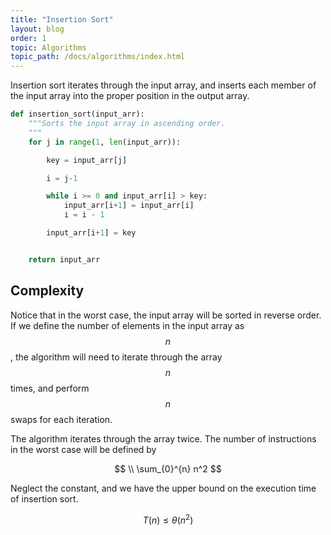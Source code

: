 ```yaml
---
title: "Insertion Sort"
layout: blog
order: 1
topic: Algorithms
topic_path: /docs/algorithms/index.html
---
```

Insertion sort iterates through the input array, and inserts each member of the input array into the proper position in the output array.

```python
def insertion_sort(input_arr):
    """Sorts the input array in ascending order.
    """
    for j in range(1, len(input_arr)):

        key = input_arr[j]

        i = j-1

        while i >= 0 and input_arr[i] > key:
            input_arr[i+1] = input_arr[i]
            i = i - 1

        input_arr[i+1] = key


    return input_arr
```

## Complexity
Notice that in the worst case, the input array will be sorted in reverse order. If we define the number of elements in the input array as $$ n $$, the algorithm will need to iterate through the array $$ n $$ times, and perform $$ n $$ swaps for each iteration.

The algorithm iterates through the array twice. The number of instructions in the worst case will be defined by

$$
\\ \sum_{0}^{n} n^2
$$

Neglect the constant, and we have the upper bound on the execution time of insertion sort.

$$
T(n) \leq \theta ( n^2 )
$$
